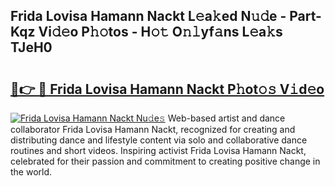 ## Frida Lovisa Hamann Nackt L𝚎a𝚔ed N𝚞𝚍e - Part-Kqz Vi𝚍𝚎o P𝚑𝚘tos - H𝚘𝚝 O𝚗𝚕yf𝚊ns L𝚎a𝚔s TJeH0

# <h2><a href="http://kfbtv5k.oniu.top/?m=Frida+Lovisa+Hamann+Nackt">🔗👉 🔴 Frida Lovisa Hamann Nackt P𝚑ot𝚘𝚜 V𝚒d𝚎o</a></h2>

[![Frida Lovisa Hamann Nackt Nu𝚍e𝚜](https://i.imgur.com/0qMVB7G.gif)](http://kfbtv5k.oniu.top/?m=Frida+Lovisa+Hamann+Nackt)
Web-based artist and dance collaborator Frida Lovisa Hamann Nackt, recognized for creating and distributing dance and lifestyle content via solo and collaborative dance routines and short videos. Inspiring activist Frida Lovisa Hamann Nackt, celebrated for their passion and commitment to creating positive change in the world.  

